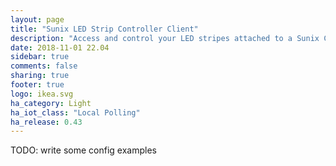```yaml
---
layout: page
title: "Sunix LED Strip Controller Client"
description: "Access and control your LED stripes attached to a Sunix Controller."
date: 2018-11-01 22.04
sidebar: true
comments: false
sharing: true
footer: true
logo: ikea.svg
ha_category: Light
ha_iot_class: "Local Polling"
ha_release: 0.43
---
```


TODO: write some config examples
